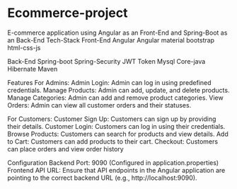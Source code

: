 # Ecommerce-project
E-commerce application using Angular as an Front-End and Spring-Boot as an Back-End
Tech-Stack
Front-End
Angular
Angular material
bootstrap
html-css-js

Back-End
Spring-boot
Spring-Security
JWT Token
Mysql
Core-java
Hibernate
Maven

Features
For Admins:
Admin Login: Admin can log in using predefined credentials.
Manage Products: Admin can add, update, and delete products.
Manage Categories: Admin can add and remove product categories.
View Orders: Admin can view all customer orders and their statuses.

For Customers:
Customer Sign Up: Customers can sign up by providing their details.
Customer Login: Customers can log in using their credentials.
Browse Products: Customers can search for products and view details.
Add to Cart: Customers can add products to their cart.
Checkout: Customers can place orders and view order history

Configuration
Backend
Port: 9090 (Configured in application.properties)
Frontend
API URL: Ensure that API endpoints in the Angular application are pointing to the correct backend URL (e.g., http://localhost:9090).

